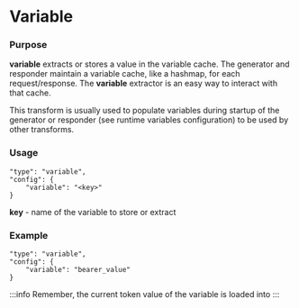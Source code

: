 # Variable

### Purpose

**variable** extracts or stores a value in the variable cache. The generator and responder maintain a variable cache, like a hashmap, for each request/response. The **variable** extractor is an easy way to interact with that cache.

This transform is usually used to populate variables during startup of the generator or responder (see runtime variables configuration) to be used by other transforms.

### Usage

```
"type": "variable",
"config": {
    "variable": "<key>"
}
```

**key** - name of the variable to store or extract

### Example

```
"type": "variable",
"config": {
    "variable": "bearer_value"
}
```

:::info
Remember, the current token value of the variable is loaded into&#x20;
:::
